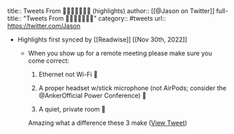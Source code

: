 title:: Tweets From 🦄🦄🦄🦄🦄🦄🦄 (highlights)
author:: [[@Jason on Twitter]]
full-title:: "Tweets From 🦄🦄🦄🦄🦄🦄🦄"
category:: #tweets
url:: https://twitter.com/Jason

- Highlights first synced by [[Readwise]] [[Nov 30th, 2022]]
	- When you show up for a remote meeting please make sure you come correct:
	  
	  1. Ethernet not Wi-Fi 🤌 
	  
	  2. A proper headset w/stick microphone (not AirPods; consider the @AnkerOfficial Power Conference) 🎤
	  
	  3. A quiet, private room 🤫 
	  
	  Amazing what a difference these 3 make ([View Tweet](https://twitter.com/Jason/status/1597792108101873664))
